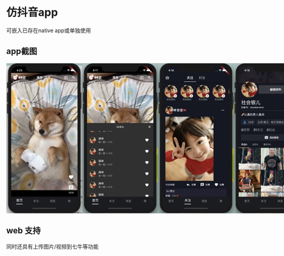 # 仿抖音app

可嵌入已存在native app或单独使用

## app截图
<div style="display: flex;">
    <img width="200" src="./assets/20190829162558.jpg" />
    <img width="200" src="./assets/20190829161738.jpg" />
    <img width="200" src="./assets/20190829161802.jpg" />
    <img width="200" src="./assets/20190829161839.jpg" />
    <img width="200" src="./assets/20190829161850.jpg" />
    <img width="200" src="./assets/20190918194709.jpg" />
</div>

## web 支持

同时还具有上传图片/视频到七牛等功能
